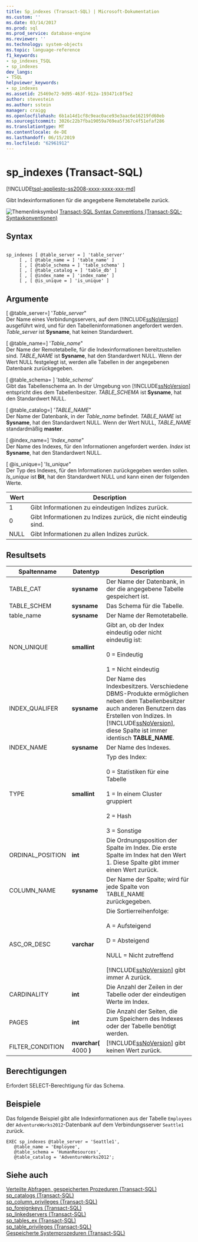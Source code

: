 ```yaml
---
title: Sp_indexes (Transact-SQL) | Microsoft-Dokumentation
ms.custom: ''
ms.date: 03/14/2017
ms.prod: sql
ms.prod_service: database-engine
ms.reviewer: ''
ms.technology: system-objects
ms.topic: language-reference
f1_keywords:
- sp_indexes_TSQL
- sp_indexes
dev_langs:
- TSQL
helpviewer_keywords:
- sp_indexes
ms.assetid: 25469e72-9d95-463f-912a-193471c8f5e2
author: stevestein
ms.author: sstein
manager: craigg
ms.openlocfilehash: 6b1a14d1cf8c9eac0ace93e3aac6e16219fd60eb
ms.sourcegitcommit: 3026c22b7fba19059a769ea5f367c4f51efaf286
ms.translationtype: MT
ms.contentlocale: de-DE
ms.lasthandoff: 06/15/2019
ms.locfileid: "62961912"
---
```

# <a name="spindexes-transact-sql"></a>sp_indexes (Transact-SQL)
[!INCLUDE[tsql-appliesto-ss2008-xxxx-xxxx-xxx-md](../../includes/tsql-appliesto-ss2008-xxxx-xxxx-xxx-md.md)]

  Gibt Indexinformationen für die angegebene Remotetabelle zurück.  
  
 ![Themenlinksymbol](../../database-engine/configure-windows/media/topic-link.gif "Topic link icon") [Transact-SQL Syntax Conventions (Transact-SQL-Syntaxkonventionen)](../../t-sql/language-elements/transact-sql-syntax-conventions-transact-sql.md)  
  
## <a name="syntax"></a>Syntax  
  
```  
  
sp_indexes [ @table_server = ] 'table_server'   
     [ , [ @table_name = ] 'table_name' ]   
     [ , [ @table_schema = ] 'table_schema' ]   
     [ , [ @table_catalog = ] 'table_db' ]   
     [ , [ @index_name = ] 'index_name' ]   
     [ , [ @is_unique = ] 'is_unique' ]  
```  
  
## <a name="arguments"></a>Argumente  
 [ @table_server=] '*Table_server*"  
 Der Name eines Verbindungsservers, auf dem [!INCLUDE[ssNoVersion](../../includes/ssnoversion-md.md)] ausgeführt wird, und für den Tabelleninformationen angefordert werden. *Table_server* ist **Sysname**, hat keinen Standardwert.  
  
 [ @table_name=] '*Table_name*"  
 Der Name der Remotetabelle, für die Indexinformationen bereitzustellen sind. *TABLE_NAME* ist **Sysname**, hat den Standardwert NULL. Wenn der Wert NULL festgelegt ist, werden alle Tabellen in der angegebenen Datenbank zurückgegeben.  
  
 [ @table_schema= ] '*table_schema*'  
 Gibt das Tabellenschema an. In der Umgebung von [!INCLUDE[ssNoVersion](../../includes/ssnoversion-md.md)] entspricht dies dem Tabellenbesitzer. *TABLE_SCHEMA* ist **Sysname**, hat den Standardwert NULL.  
  
 [ @table_catalog=] '*TABLE_NAME*"  
 Der Name der Datenbank, in der *Table_name* befindet. *TABLE_NAME* ist **Sysname**, hat den Standardwert NULL. Wenn der Wert NULL, *TABLE_NAME* standardmäßig **master**.  
  
 [ @index_name=] '*Index_name*"  
 Der Name des Indexes, für den Informationen angefordert werden. *Index* ist **Sysname**, hat den Standardwert NULL.  
  
 [ @is_unique=] '*Is_unique*"  
 Der Typ des Indexes, für den Informationen zurückgegeben werden sollen. *Is_unique* ist **Bit**, hat den Standardwert NULL und kann einen der folgenden Werte.  
  
|Wert|Description|  
|-----------|-----------------|  
|1|Gibt Informationen zu eindeutigen Indizes zurück.|  
|0|Gibt Informationen zu Indizes zurück, die nicht eindeutig sind.|  
|NULL|Gibt Informationen zu allen Indizes zurück.|  
  
## <a name="result-sets"></a>Resultsets  
  
|Spaltenname|Datentyp|Description|  
|-----------------|---------------|-----------------|  
|TABLE_CAT|**sysname**|Der Name der Datenbank, in der die angegebene Tabelle gespeichert ist.|  
|TABLE_SCHEM|**sysname**|Das Schema für die Tabelle.|  
|table_name|**sysname**|Der Name der Remotetabelle.|  
|NON_UNIQUE|**smallint**|Gibt an, ob der Index eindeutig oder nicht eindeutig ist:<br /><br /> 0 = Eindeutig<br /><br /> 1 = Nicht eindeutig|  
|INDEX_QUALIFER|**sysname**|Der Name des Indexbesitzers. Verschiedene DBMS-Produkte ermöglichen neben dem Tabellenbesitzer auch anderen Benutzern das Erstellen von Indizes. In [!INCLUDE[ssNoVersion](../../includes/ssnoversion-md.md)], diese Spalte ist immer identisch **TABLE_NAME**.|  
|INDEX_NAME|**sysname**|Der Name des Indexes.|  
|TYPE|**smallint**|Typ des Index:<br /><br /> 0 = Statistiken für eine Tabelle<br /><br /> 1 = In einem Cluster gruppiert<br /><br /> 2 = Hash<br /><br /> 3 = Sonstige|  
|ORDINAL_POSITION|**int**|Die Ordnungsposition der Spalte im Index. Die erste Spalte im Index hat den Wert 1. Diese Spalte gibt immer einen Wert zurück.|  
|COLUMN_NAME|**sysname**|Der Name der Spalte; wird für jede Spalte von TABLE_NAME zurückgegeben.|  
|ASC_OR_DESC|**varchar**|Die Sortierreihenfolge:<br /><br /> A = Aufsteigend<br /><br /> D = Absteigend<br /><br /> NULL = Nicht zutreffend<br /><br /> [!INCLUDE[ssNoVersion](../../includes/ssnoversion-md.md)] gibt immer A zurück.|  
|CARDINALITY|**int**|Die Anzahl der Zeilen in der Tabelle oder der eindeutigen Werte im Index.|  
|PAGES|**int**|Die Anzahl der Seiten, die zum Speichern des Indexes oder der Tabelle benötigt werden.|  
|FILTER_CONDITION|**nvarchar(** 4000 **)**|[!INCLUDE[ssNoVersion](../../includes/ssnoversion-md.md)] gibt keinen Wert zurück.|  
  
## <a name="permissions"></a>Berechtigungen  
 Erfordert SELECT-Berechtigung für das Schema.  
  
## <a name="examples"></a>Beispiele  
 Das folgende Beispiel gibt alle Indexinformationen aus der Tabelle `Employees` der `AdventureWorks2012`-Datenbank auf dem Verbindungsserver `Seattle1` zurück.  
  
```  
EXEC sp_indexes @table_server = 'Seattle1',   
   @table_name = 'Employee',   
   @table_schema = 'HumanResources',  
   @table_catalog = 'AdventureWorks2012';  
```  
  
## <a name="see-also"></a>Siehe auch  
 [Verteilte Abfragen, gespeicherten Prozeduren &#40;Transact-SQL&#41;](../../relational-databases/system-stored-procedures/distributed-queries-stored-procedures-transact-sql.md)   
 [sp_catalogs &#40;Transact-SQL&#41;](../../relational-databases/system-stored-procedures/sp-catalogs-transact-sql.md)   
 [sp_column_privileges &#40;Transact-SQL&#41;](../../relational-databases/system-stored-procedures/sp-column-privileges-transact-sql.md)   
 [sp_foreignkeys &#40;Transact-SQL&#41;](../../relational-databases/system-stored-procedures/sp-foreignkeys-transact-sql.md)   
 [sp_linkedservers (Transact-SQL)](../../relational-databases/system-stored-procedures/sp-linkedservers-transact-sql.md)   
 [sp_tables_ex &#40;Transact-SQL&#41;](../../relational-databases/system-stored-procedures/sp-tables-ex-transact-sql.md)   
 [sp_table_privileges &#40;Transact-SQL&#41;](../../relational-databases/system-stored-procedures/sp-table-privileges-transact-sql.md)   
 [Gespeicherte Systemprozeduren &#40;Transact-SQL&#41;](../../relational-databases/system-stored-procedures/system-stored-procedures-transact-sql.md)  
  
  

